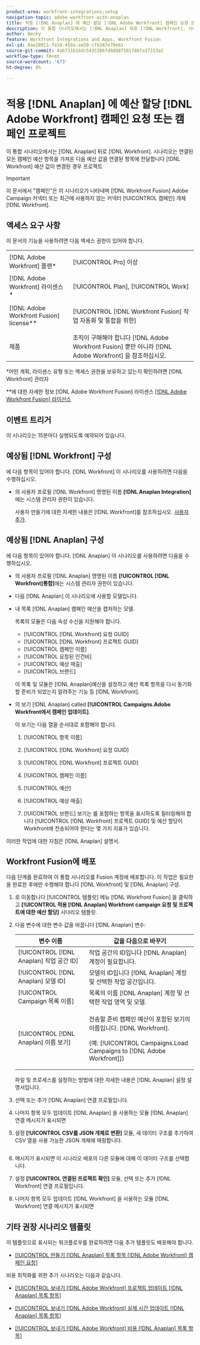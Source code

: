 ```yaml
---
product-area: workfront-integrations;setup
navigation-topic: adobe-workfront-with-anaplan
title: 적용 [!DNL Anaplan] 에 예산 할당 [!DNL Adobe Workfront] 캠페인 요청 또는 캠페인 프로젝트
description: 이 통합 시나리오에서는 [!DNL Anaplan] 뒤로 [!DNL Workfront]. 시나리오는 연결된 모든 캠페인 예산 항목을 가져온 다음 예산 값이 변경된 경우 연결된 Workfront 프로젝트에 예산 값을 전달합니다.
author: Becky
feature: Workfront Integrations and Apps, Workfront Fusion
exl-id: 8ae28911-fa18-459a-aa50-cfb347e70e61
source-git-commit: 4ab731b14dc5435386fd0d887501788fa37223a2
workflow-type: tm+mt
source-wordcount: '673'
ht-degree: 0%

---
```


# 적용 [!DNL Anaplan] 에 예산 할당 [!DNL Adobe Workfront] 캠페인 요청 또는 캠페인 프로젝트

이 통합 시나리오에서는 [!DNL Anaplan] 뒤로 [!DNL Workfront]. 시나리오는 연결된 모든 캠페인 예산 항목을 가져온 다음 예산 값을 연결된 항목에 전달합니다 [!DNL Workfront] 예산 값이 변경된 경우 프로젝트

>[!IMPORTANT]
>
>이 문서에서 &quot;캠페인&quot;은 이 시나리오가 나타내며 [!DNL Workfront Fusion] Adobe Campaign 커넥터 또는 최근에 사용하지 않는 커넥터 [!UICONTROL 캠페인] 개체 [!DNL Workfront].


## 액세스 요구 사항

이 문서의 기능을 사용하려면 다음 액세스 권한이 있어야 합니다.

<table style="table-layout:auto"> 
 <col> 
 <col> 
 <tbody> 
  <tr> 
   <td role="rowheader">[!DNL Adobe Workfront] 플랜*</td> 
   <td> <p>[!UICONTROL Pro] 이상</p> </td> 
  </tr> 
  <tr data-mc-conditions=""> 
   <td role="rowheader">[!DNL Adobe Workfront] 라이센스*</td> 
   <td> <p>[!UICONTROL Plan], [!UICONTROL Work]</p> </td> 
  </tr> 
  <tr> 
   <td role="rowheader">[!DNL Adobe Workfront Fusion] license**</td> 
   <td> <p>[!UICONTROL [!DNL Workfront Fusion] 작업 자동화 및 통합을 위한] </p> </td> 
  </tr> 
  <tr> 
   <td role="rowheader">제품</td> 
   <td>조직이 구매해야 합니다 [!DNL Adobe Workfront Fusion] 뿐만 아니라 [!DNL Adobe Workfront] 을 참조하십시오.</td> 
  </tr> 
 </tbody> 
</table>

&#42;어떤 계획, 라이센스 유형 또는 액세스 권한을 보유하고 있는지 확인하려면 [!DNL Workfront] 관리자

&#42;&#42;에 대한 자세한 정보 [!DNL Adobe Workfront Fusion] 라이센스 [[!DNL Adobe Workfront Fusion] 라이선스](../../workfront-fusion/get-started/license-automation-vs-integration.md)

## 이벤트 트리거

이 시나리오는 15분마다 실행되도록 예약되어 있습니다.

## 예상됨 [!DNL Workfront] 구성

에 다음 항목이 있어야 합니다. [!DNL Workfront] 이 시나리오를 사용하려면 다음을 수행하십시오.

* 의 사용자 프로필 [!DNL Workfront] 명명된 이름 **[!DNL Anaplan Integration]**&#x200B;에는 시스템 관리자 권한이 있습니다.

   사용자 만들기에 대한 자세한 내용은 [!DNL Workfront]를 참조하십시오. [사용자 추가](../../administration-and-setup/add-users/create-and-manage-users/add-users.md).

## 예상됨 [!DNL Anaplan] 구성

에 다음 항목이 있어야 합니다. [!DNL Anaplan] 이 시나리오를 사용하려면 다음을 수행하십시오.

* 의 사용자 프로필 [!DNL Anaplan] 명명된 이름 **[!UICONTROL [!DNL Workfront]통합]**&#x200B;에는 시스템 관리자 권한이 있습니다.
* 다음 [!DNL Anaplan] 이 시나리오에 사용할 모델입니다.
* 내 목록 [!DNL Anaplan] 캠페인 예산을 캡처하는 모델.

   목록의 모듈은 다음 속성 수신을 지원해야 합니다.

   * [!UICONTROL [!DNL Workfront] 요청 GUID]
   * [!UICONTROL [!DNL Workfront] 프로젝트 GUID]
   * [!UICONTROL 캠페인 이름]
   * [!UICONTROL 요청된 인건비]
   * [!UICONTROL 예상 매출]
   * [!UICONTROL 브랜드]

   이 목록 및 모듈은 [!DNL Anaplan]예산을 설정하고 예산 목록 항목을 다시 동기화할 준비가 되었는지 알려주는 기능 등 [!DNL Workfront].

* 의 보기 [!DNL Anaplan] called **[!UICONTROL Campaigns.Adobe Workfront에서 캠페인 업데이트]**.

   이 보기는 다음 열을 순서대로 포함해야 합니다.

   1. [!UICONTROL 항목 이름]

   2. [!UICONTROL [!DNL Workfront] 요청 GUID]

   3. [!UICONTROL [!DNL Workfront] 프로젝트 GUID]

   4. [!UICONTROL 캠페인 이름]

   5. [!UICONTROL 예산]

   6. [!UICONTROL 예상 매출]

   7. [!UICONTROL 브랜드]
   보기는 를 포함하는 항목을 표시하도록 필터링해야 합니다 [!UICONTROL [!DNL Workfront] 프로젝트 GUID] 및 예산 할당이 Workfront에 전송되어야 한다는 몇 가지 지표가 있습니다.

이러한 작업에 대한 지침은 [!DNL Anaplan] 설명서.

## Workfront Fusion에 배포

다음 단계를 완료하여 이 통합 시나리오를 Fusion 계정에 배포합니다. 이 작업은 필요한 을 완료한 후에만 수행해야 합니다 [!DNL Workfront] 및 [!DNL Anaplan] 구성.

1. 로 이동합니다 [!UICONTROL 템플릿] 메뉴 [!DNL Workfront Fusion] 을 클릭하고 **[!UICONTROL 적용 [!DNL Anaplan] Workfront campaign 요청 및 프로젝트에 대한 예산 할당]** 시나리오 템플릿.
1. 다음 변수에 대한 변수 값을 바꿉니다 [!DNL Anaplan] 변수:

   <table style="table-layout:auto"> 
    <col> 
    </col> 
    <col> 
    </col> 
    <thead> 
     <tr> 
      <th>변수 이름</th> 
      <th>값을 다음으로 바꾸기</th> 
     </tr> 
    </thead> 
    <tbody> 
     <tr> 
      <td role="rowheader">[!UICONTROL [!DNL Anaplan] 작업 공간 ID]</td> 
      <td>작업 공간의 ID입니다 [!DNL Anaplan] 계정이 필요합니다.</td> 
     </tr> 
     <tr> 
      <td role="rowheader">[!UICONTROL [!DNL Anaplan] 모델 ID] </td> 
      <td>모델의 ID입니다 [!DNL Anaplan] 계정 및 선택한 작업 공간입니다.</td> 
     </tr> 
     <tr> 
      <td role="rowheader">[!UICONTROL Campaign 목록 이름]</td> 
      <td>목록의 이름 [!DNL Anaplan] 계정 및 선택한 작업 영역 및 모델.</td> 
     </tr> 
     <tr> 
      <td role="rowheader">[!UICONTROL [!DNL Anaplan] 이름 보기]</td> 
      <td> <p>전송할 준비 캠페인 예산이 포함된 보기의 이름입니다. [!DNL Workfront].</p> <p>(예: [!UICONTROL Campaigns.Load Campaigns to [!DNL Adobe Workfront]]) </p> </td> 
     </tr> 
    </tbody> 
   </table>

   파일 및 프로세스를 설정하는 방법에 대한 자세한 내용은 [!DNL Anaplan] 설정 설명서입니다.

1. 선택 또는 추가 [!DNL Anaplan] 연결 프로필입니다.
1. 나머지 항목 모두 업데이트 [!DNL Anaplan] 을 사용하는 모듈 [!DNL Anaplan] 연결 메시지가 표시되면
1. 설정 **[!UICONTROL CSV를 JSON 개체로 변환]** 모듈, 새 데이터 구조를 추가하여 CSV 열을 사용 가능한 JSON 개체에 매핑합니다.

   <!-- [Copy](javascript:void(0);) -->
   <pre></pre>

1. 메시지가 표시되면 이 시나리오 배포의 다른 모듈에 대해 이 데이터 구조를 선택합니다.
1. 설정 **[!UICONTROL 연결된 프로젝트 확인]** 모듈, 선택 또는 추가 [!DNL Workfront] 연결 프로필입니다.
1. 나머지 항목 모두 업데이트 [!DNL Workfront] 을 사용하는 모듈 [!DNL Workfront] 연결 메시지가 표시되면

## 기타 권장 시나리오 템플릿

이 템플릿으로 표시되는 워크플로우를 완료하려면 다음 추가 템플릿도 배포해야 합니다.

* [[!UICONTROL 만들기 [!DNL Anaplan] 목록 항목 [!DNL Adobe Workfront] 캠페인 요청]](../../workfront-integrations-and-apps/adobe-workfront-with-anaplan/create-an-anaplan-list-item-from-a-workfront-campaign-request.md)

비용 최적화를 위한 추가 시나리오는 다음과 같습니다.

* [[!UICONTROL 보내기 [!DNL Adobe Workfront] 프로젝트 업데이트 [!DNL Anaplan] 목록 항목]](../../workfront-integrations-and-apps/adobe-workfront-with-anaplan/send-workfront-project-updates-to-anaplan-list-item.md)

* [[!UICONTROL 보내기 [!DNL Adobe Workfront] 실제 시간 업데이트 [!DNL Anaplan] 목록 항목]](../../workfront-integrations-and-apps/adobe-workfront-with-anaplan/send-workfront-project-actual-hours-updates-to-anaplan-list-item.md)

* [[!UICONTROL 보내기 [!DNL Adobe Workfront] 비용 [!DNL Anaplan] 목록 항목]](../../workfront-integrations-and-apps/adobe-workfront-with-anaplan/send-workfront-project-expenses-to-anaplan-list-item.md)
